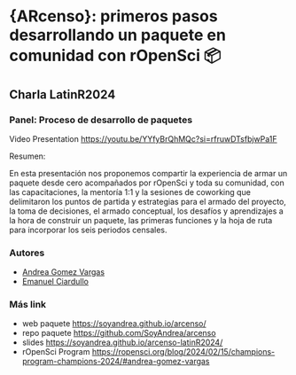 # {ARcenso}: primeros pasos desarrollando un paquete en comunidad con rOpenSci 📦

## Charla LatinR2024 
### Panel: Proceso de desarrollo de paquetes 

Video Presentation https://youtu.be/YYfyBrQhMQc?si=rfruwDTsfbjwPa1F 

Resumen: 

En esta presentación nos proponemos compartir la experiencia de armar un paquete desde cero acompañados por rOpenSci y toda su comunidad, con las capacitaciones, la mentoría 1:1 y la sesiones de coworking que delimitaron los puntos de partida y estrategias para el armado del proyecto, la toma de decisiones, el armado conceptual,  los desafíos y aprendizajes a la hora de construir un paquete, las primeras funciones y la hoja de ruta para incorporar los seis periodos censales.  

### Autores

- [Andrea Gomez Vargas](https://github.com/SoyAndrea)
- [Emanuel Ciardullo](https://github.com/ECiardullo)

### Más link 
- web paquete https://soyandrea.github.io/arcenso/
- repo paquete https://github.com/SoyAndrea/arcenso
- slides https://soyandrea.github.io/arcenso-latinR2024/
- rOpenSci Program https://ropensci.org/blog/2024/02/15/champions-program-champions-2024/#andrea-gomez-vargas
